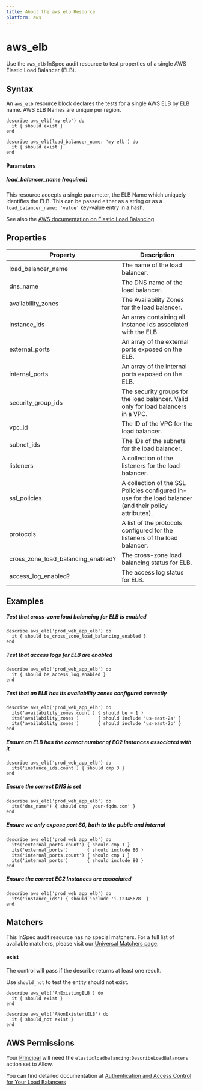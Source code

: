 ```yaml
---
title: About the aws_elb Resource
platform: aws
---
```


# aws\_elb

Use the `aws_elb` InSpec audit resource to test properties of a single AWS Elastic Load Balancer (ELB).

## Syntax

An `aws_elb` resource block declares the tests for a single AWS ELB by ELB name. AWS ELB Names are unique per region.

    describe aws_elb('my-elb') do
      it { should exist }
    end

    describe aws_elb(load_balancer_name: 'my-elb') do
      it { should exist }
    end
    
#### Parameters

##### load\_balancer\_name _(required)_

This resource accepts a single parameter, the ELB Name which uniquely identifies the ELB. 
This can be passed either as a string or as a `load_balancer_name: 'value'` key-value entry in a hash.

See also the [AWS documentation on Elastic Load Balancing](https://docs.aws.amazon.com/elasticloadbalancing/latest/APIReference).

## Properties

|Property                               | Description|
| ---                                   | --- |
|load\_balancer\_name                   | The name of the load balancer. |
|dns\_name                              | The DNS name of the load balancer. |
|availability\_zones                    | The Availability Zones for the load balancer. |
|instance\_ids                          | An array containing all instance ids associated with the ELB. |
|external\_ports                        | An array of the external ports exposed on the ELB. |
|internal\_ports                        | An array of the internal ports exposed on the ELB. |
|security\_group\_ids                   | The security groups for the load balancer. Valid only for load balancers in a VPC. |
|vpc\_id                                | The ID of the VPC for the load balancer. |
|subnet\_ids                            | The IDs of the subnets for the load balancer. |
|listeners                              | A collection of the listeners for the load balancer. |
|ssl_policies                           | A collection of the SSL Policies configured in-use for the load balancer (and their policy attributes). |
|protocols                              | A list of the protocols configured for the listeners of the load balancer. |
|cross\_zone\_load\_balancing\_enabled? | The cross-zone load balancing status for ELB. |
|access\_log\_enabled?                  | The access log status for ELB. |

## Examples

##### Test that cross-zone load balancing for ELB is enabled
    describe aws_elb('prod_web_app_elb') do
      it { should be_cross_zone_load_balancing_enabled }
    end

##### Test that access logs for ELB are enabled
    describe aws_elb('prod_web_app_elb') do
      it { should be_access_log_enabled }
    end

##### Test that an ELB has its availability zones configured correctly
    describe aws_elb('prod_web_app_elb') do
      its('availability_zones.count') { should be > 1 }
      its('availability_zones')       { should include 'us-east-2a' }
      its('availability_zones')       { should include 'us-east-2b' }
    end

##### Ensure an ELB has the correct number of EC2 Instances associated with it
    describe aws_elb('prod_web_app_elb') do
      its('instance_ids.count') { should cmp 3 }
    end
    
##### Ensure the correct DNS is set 
    describe aws_elb('prod_web_app_elb') do
      its('dns_name') { should cmp 'your-fqdn.com' }
    end

##### Ensure we only expose port 80, both to the public and internal
    describe aws_elb('prod_web_app_elb') do
      its('external_ports.count') { should cmp 1 }
      its('external_ports')       { should include 80 }
      its('internal_ports.count') { should cmp 1 }
      its('internal_ports')       { should include 80 }
    end

##### Ensure the correct EC2 Instances are associated
    describe aws_elb('prod_web_app_elb') do
      its('instance_ids') { should include 'i-12345678' }
    end

## Matchers

This InSpec audit resource has no special matchers. For a full list of available matchers, please visit our [Universal Matchers page](https://www.inspec.io/docs/reference/matchers/).

#### exist

The control will pass if the describe returns at least one result.

Use `should_not` to test the entity should not exist.

    describe aws_elb('AnExistingELB') do
      it { should exist }
    end

    describe aws_elb('ANonExistentELB') do
      it { should_not exist }
    end

## AWS Permissions

Your [Principal](https://docs.aws.amazon.com/IAM/latest/UserGuide/intro-structure.html#intro-structure-principal) will need the `elasticloadbalancing:DescribeLoadBalancers` action set to Allow.

You can find detailed documentation at [Authentication and Access Control for Your Load Balancers](https://docs.aws.amazon.com/elasticloadbalancing/latest/userguide/load-balancer-authentication-access-control.html)
